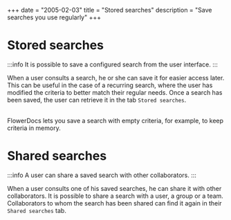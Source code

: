 +++
date = "2005-02-03"
title = "Stored searches"
description = "Save searches you use regularly"
+++


# Stored searches

:::info
It is possible to save a configured search from the user interface.
:::


When a user consults a search, he or she can save it for easier access later. This can be useful in the case of a recurring search, where the user has modified the criteria to better match their regular needs.
Once a search has been saved, the user can retrieve it in the tab `Stored searches`.


<br/>
FlowerDocs lets you save a search with empty criteria, for example, to keep criteria in memory.


# Shared searches

:::info
A user can share a saved search with other collaborators.
:::

When a user consults one of his saved searches, he can share it with other collaborators.
It is possible to share a search with a user, a group or a team.
Collaborators to whom the search has been shared can find it again in their `Shared searches` tab.
